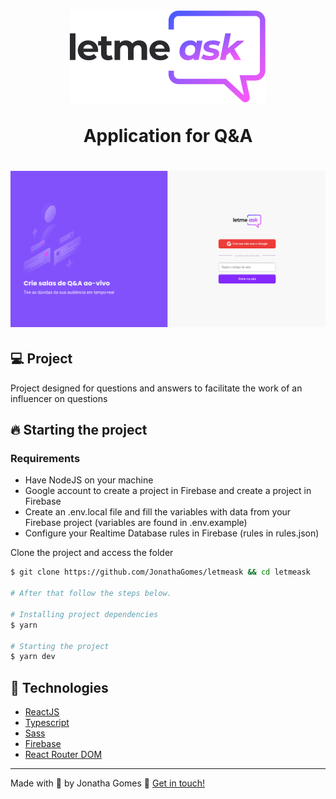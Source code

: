 <h1 align="center">
    <img alt="Letmeask" src=".github/logo.svg" />
    <br/>
    <p>Application for Q&A</p>
</h1>

<h1 align="center">
    <img alt="Letmeask" src=".github/preview.png" />
</h1>

## 💻️ Project

Project designed for questions and answers to facilitate the work of an influencer on questions

## 🔥️ Starting the project

### Requirements

- Have NodeJS on your machine
- Google account to create a project in Firebase and create a project in Firebase
- Create an .env.local file and fill the variables with data from your Firebase project (variables are found in .env.example)
- Configure your Realtime Database rules in Firebase (rules in rules.json)

Clone the project and access the folder

```bash
$ git clone https://github.com/JonathaGomes/letmeask && cd letmeask

# After that follow the steps below.

# Installing project dependencies
$ yarn

# Starting the project
$ yarn dev
```

## 🚀 Technologies

- [ReactJS](https://reactjs.org/)
- [Typescript](https://www.typescriptlang.org/)
- [Sass](https://sass-lang.com/)
- [Firebase](https://firebase.google.com/)
- [React Router DOM](https://reactrouter.com/web/guides/quick-start)

<hr>

Made with 💜️ by Jonatha Gomes 👋️ [Get in touch!](https://www.linkedin.com/in/jonatha-gomes-99587a1ab/)
